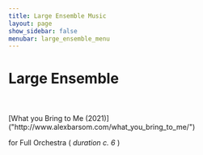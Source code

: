 ```yaml
---
title: Large Ensemble Music
layout: page
show_sidebar: false
menubar: large_ensemble_menu
---
```


# Large Ensemble
<br>
<br>
[What you Bring to Me (2021)]("http://www.alexbarsom.com/what_you_bring_to_me/")

for Full Orchestra ( *duration c. 6* )